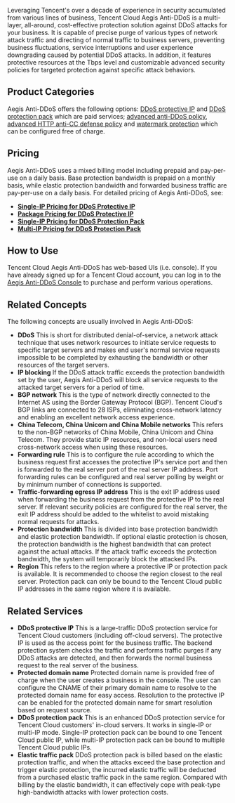 
Leveraging Tencent's over a decade of experience in security accumulated from various lines of business, Tencent Cloud Aegis Anti-DDoS is a multi-layer, all-around, cost-effective protection solution against DDoS attacks for your business. It is capable of precise purge of various types of network attack traffic and directing of normal traffic to business servers, preventing business fluctuations, service interruptions and user experience downgrading caused by potential DDoS attacks. In addition, it features protective resources at the Tbps level and customizable advanced security policies for targeted protection against specific attack behaviors.

## Product Categories
Aegis Anti-DDoS offers the following options: [DDoS protective IP](https://console.cloud.tencent.com/gamesec/secip) and [DDoS protection pack](https://console.cloud.tencent.com/gamesec/ipbuff) which are paid services; [advanced anti-DDoS policy](https://console.cloud.tencent.com/gamesec/asp), [advanced HTTP anti-CC defense policy](https://console.cloud.tencent.com/gamesec/ccsp) and [watermark protection](https://console.cloud.tencent.com/gamesec/mark) which can be configured free of charge. 
 
## Pricing
Aegis Anti-DDoS uses a mixed billing model including prepaid and pay-per-use on a daily basis. Base protection bandwidth is prepaid on a monthly basis, while elastic protection bandwidth and forwarded business traffic are pay-per-use on a daily basis. For detailed pricing of Aegis Anti-DDoS, see:

- **[Single-IP Pricing for DDoS Protective IP](https://intl.cloud.tencent.com/document/product/685/15262)**
- **[Package Pricing for DDoS Protective IP](https://intl.cloud.tencent.com/document/product/685/19025)**
- **[Single-IP Pricing for DDoS Protection Pack](https://intl.cloud.tencent.com/document/product/685/15266)**
- **[Multi-IP Pricing for DDoS Protection Pack](https://intl.cloud.tencent.com/document/product/685/15267)**

## **How to Use**
Tencent Cloud Aegis Anti-DDoS has web-based UIs (i.e. console). If you have already signed up for a Tencent Cloud account, you can log in to the [Aegis Anti-DDoS Console](https://console.cloud.tencent.com/gamesec) to purchase and perform various operations.

## Related Concepts
The following concepts are usually involved in Aegis Anti-DDoS:
- **DDoS**
This is short for distributed denial-of-service, a network attack technique that uses network resources to initiate service requests to specific target servers and makes end user's normal service requests impossible to be completed by exhausting the bandwidth or other resources of the target servers.
- **IP blocking**
 If the DDoS attack traffic exceeds the protection bandwidth set by the user, Aegis Anti-DDoS will block all service requests to the attacked target servers for a period of time.
- **BGP network**
This is the type of network directly connected to the Internet AS using the Border Gateway Protocol (BGP). Tencent Cloud's BGP links are connected to 28 ISPs, eliminating cross-network latency and enabling an excellent network access experience.
- **China Telecom, China Unicom and China Mobile networks**
This refers to the non-BGP networks of China Mobile, China Unicom and China Telecom. They provide static IP resources, and non-local users need cross-network access when using these resources.
- **Forwarding rule**
This is to configure the rule according to which the business request first accesses the protective IP's service port and then is forwarded to the real server port of the real server IP address. Port forwarding rules can be configured and real server polling by weight or by minimum number of connections is supported.
- **Traffic-forwarding egress IP address**
This is the exit IP address used when forwarding the business request from the protective IP to the real server. If relevant security policies are configured for the real server, the exit IP address should be added to the whitelist to avoid mistaking normal requests for attacks.
- **Protection bandwidth**
This is divided into base protection bandwidth and elastic protection bandwidth. If optional elastic protection is chosen, the protection bandwidth is the highest bandwidth that can protect against the actual attacks. If the attack traffic exceeds the protection bandwidth, the system will temporarily block the attacked IPs.
- **Region**
This refers to the region where a protective IP or protection pack is available. It is recommended to choose the region closest to the real server. Protection pack can only be bound to the Tencent Cloud public IP addresses in the same region where it is available.

## **Related Services**
- **DDoS protective IP**
This is a large-traffic DDoS protection service for Tencent Cloud customers (including off-cloud servers). The protective IP is used as the access point for the business traffic. The backend protection system checks the traffic and performs traffic purges if any DDoS attacks are detected, and then forwards the normal business request to the real server of the business.
- **Protected domain name**
Protected domain name is provided free of charge when the user creates a business in the console. The user can configure the CNAME of their primary domain name to resolve to the protected domain name for easy access. Resolution to the protective IP can be enabled for the protected domain name for smart resolution based on request source.
- **DDoS protection pack**
This is an enhanced DDoS protection service for Tencent Cloud customers' in-cloud servers. It works in single-IP or multi-IP mode. Single-IP protection pack can be bound to one Tencent Cloud public IP, while multi-IP protection pack can be bound to multiple Tencent Cloud public IPs.
- **Elastic traffic pack**
DDoS protection pack is billed based on the elastic protection traffic, and when the attacks exceed the base protection and trigger elastic protection, the incurred elastic traffic will be deducted from a purchased elastic traffic pack in the same region. Compared with billing by the elastic bandwidth, it can effectively cope with peak-type high-bandwidth attacks with lower protection costs.
